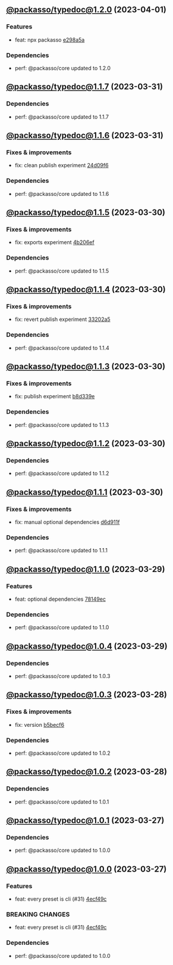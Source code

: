 ## [@packasso/typedoc@1.2.0](https://github.com/qiwi/packasso/compare/2023.3.31-packasso.typedoc.1.1.7-f0...2023.4.1-packasso.typedoc.1.2.0-f0) (2023-04-01)

### Features
* feat: npx packasso [e298a5a](https://github.com/qiwi/packasso/commit/e298a5a02497b5f8c02044cf9aa65c94bf76b0f7)

### Dependencies
* perf: @packasso/core updated to 1.2.0

## [@packasso/typedoc@1.1.7](https://github.com/qiwi/packasso/compare/2023.3.31-packasso.typedoc.1.1.6-f0...2023.3.31-packasso.typedoc.1.1.7-f0) (2023-03-31)

### Dependencies
* perf: @packasso/core updated to 1.1.7

## [@packasso/typedoc@1.1.6](https://github.com/qiwi/packasso/compare/2023.3.30-packasso.typedoc.1.1.5-f0...2023.3.31-packasso.typedoc.1.1.6-f0) (2023-03-31)

### Fixes & improvements
* fix: clean publish experiment [24d09f6](https://github.com/qiwi/packasso/commit/24d09f6b6bf550618b470c9ad5b85c7186350bfd)

### Dependencies
* perf: @packasso/core updated to 1.1.6

## [@packasso/typedoc@1.1.5](https://github.com/qiwi/packasso/compare/2023.3.30-packasso.typedoc.1.1.4-f0...2023.3.30-packasso.typedoc.1.1.5-f0) (2023-03-30)

### Fixes & improvements
* fix: exports experiment [4b206ef](https://github.com/qiwi/packasso/commit/4b206efaab3bded0e89e03fb1a6025253e29ce82)

### Dependencies
* perf: @packasso/core updated to 1.1.5

## [@packasso/typedoc@1.1.4](https://github.com/qiwi/packasso/compare/2023.3.30-packasso.typedoc.1.1.3-f0...2023.3.30-packasso.typedoc.1.1.4-f0) (2023-03-30)

### Fixes & improvements
* fix: revert publish experiment [33202a5](https://github.com/qiwi/packasso/commit/33202a5ca8e3d59cd203960af423e4b2cd0c90f3)

### Dependencies
* perf: @packasso/core updated to 1.1.4

## [@packasso/typedoc@1.1.3](https://github.com/qiwi/packasso/compare/2023.3.30-packasso.typedoc.1.1.2-f0...2023.3.30-packasso.typedoc.1.1.3-f0) (2023-03-30)

### Fixes & improvements
* fix: publish experiment [b8d339e](https://github.com/qiwi/packasso/commit/b8d339e959390e6ab39f24ef6ceaa19d54586e80)

### Dependencies
* perf: @packasso/core updated to 1.1.3

## [@packasso/typedoc@1.1.2](https://github.com/qiwi/packasso/compare/2023.3.30-packasso.typedoc.1.1.1-f0...2023.3.30-packasso.typedoc.1.1.2-f0) (2023-03-30)

### Dependencies
* perf: @packasso/core updated to 1.1.2

## [@packasso/typedoc@1.1.1](https://github.com/qiwi/packasso/compare/2023.3.29-packasso.typedoc.1.1.0-f0...2023.3.30-packasso.typedoc.1.1.1-f0) (2023-03-30)

### Fixes & improvements
* fix: manual optional dependencies [d6d911f](https://github.com/qiwi/packasso/commit/d6d911ffd30ed94e528eeade78fe11d011ddcfcf)

### Dependencies
* perf: @packasso/core updated to 1.1.1

## [@packasso/typedoc@1.1.0](https://github.com/qiwi/packasso/compare/2023.3.29-packasso.typedoc.1.0.4-f0...2023.3.29-packasso.typedoc.1.1.0-f0) (2023-03-29)

### Features
* feat: optional dependencies [78149ec](https://github.com/qiwi/packasso/commit/78149ec559effebd05bf94ce43a92fb8573d42fe)

### Dependencies
* perf: @packasso/core updated to 1.1.0

## [@packasso/typedoc@1.0.4](https://github.com/qiwi/packasso/compare/2023.3.28-packasso.typedoc.1.0.3-f0...2023.3.29-packasso.typedoc.1.0.4-f0) (2023-03-29)

### Dependencies
* perf: @packasso/core updated to 1.0.3

## [@packasso/typedoc@1.0.3](https://github.com/qiwi/packasso/compare/2023.3.28-packasso.typedoc.1.0.2-f0...2023.3.28-packasso.typedoc.1.0.3-f0) (2023-03-28)

### Fixes & improvements
* fix: version [b5becf6](https://github.com/qiwi/packasso/commit/b5becf63f27b765e9d93378f53d54da456c8df4f)

### Dependencies
* perf: @packasso/core updated to 1.0.2

## [@packasso/typedoc@1.0.2](https://github.com/qiwi/packasso/compare/2023.3.27-packasso.typedoc.1.0.1-f0...2023.3.28-packasso.typedoc.1.0.2-f0) (2023-03-28)

### Dependencies
* perf: @packasso/core updated to 1.0.1

## [@packasso/typedoc@1.0.1](https://github.com/qiwi/packasso/compare/2023.3.27-packasso.typedoc.1.0.0-f0...2023.3.27-packasso.typedoc.1.0.1-f0) (2023-03-27)

### Dependencies
* perf: @packasso/core updated to 1.0.0

## [@packasso/typedoc@1.0.0](https://github.com/qiwi/packasso/compare/undefined...2023.3.27-packasso.typedoc.1.0.0-f0) (2023-03-27)

### Features
* feat: every preset is cli (#31) [4ecf49c](https://github.com/qiwi/packasso/commit/4ecf49cc42ab0823867e1631adb760d23968f32b)

### BREAKING CHANGES
* feat: every preset is cli (#31) [4ecf49c](https://github.com/qiwi/packasso/commit/4ecf49cc42ab0823867e1631adb760d23968f32b)

### Dependencies
* perf: @packasso/core updated to 1.0.0
